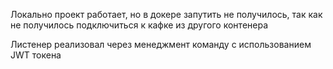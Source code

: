 Локально проект работает, но в докере запутить не получилось, так как не получилось подключиться к кафке из другого контенера

Листенер реализовал через менеджмент команду с использованием JWT токена
